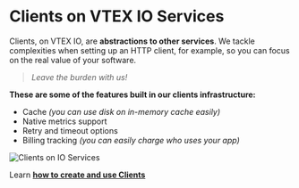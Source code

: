 # Clients on VTEX IO Services

Clients, on VTEX IO, are **abstractions to other services**. We tackle complexities when setting up an HTTP client, for example, so you can focus on the real value of your software. 

> *Leave the burden with us!*

**These are some of the features built in our clients infrastructure:**

 - Cache *(you can use disk on in-memory cache easily)*
 - Native metrics support
 - Retry and timeout options
 - Billing tracking *(you can easily charge who uses your app)*

![Clients on IO Services](https://imgur.com/i45O8MN.png)

Learn [**how to create and use Clients**](recipes/development/how-to-create-and-use-clients.md)
